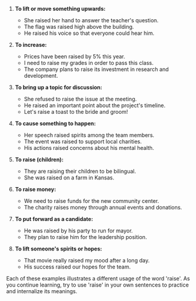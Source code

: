1. **To lift or move something upwards:**
   - She raised her hand to answer the teacher's question.
   - The flag was raised high above the building.
   - He raised his voice so that everyone could hear him.

2. **To increase:**
   - Prices have been raised by 5% this year.
   - I need to raise my grades in order to pass this class.
   - The company plans to raise its investment in research and development.

3. **To bring up a topic for discussion:**
   - She refused to raise the issue at the meeting.
   - He raised an important point about the project's timeline.
   - Let's raise a toast to the bride and groom!

4. **To cause something to happen:**
   - Her speech raised spirits among the team members.
   - The event was raised to support local charities.
   - His actions raised concerns about his mental health.

5. **To raise (children):**
   - They are raising their children to be bilingual.
   - She was raised on a farm in Kansas.

6. **To raise money:**
   - We need to raise funds for the new community center.
   - The charity raises money through annual events and donations.

7. **To put forward as a candidate:**
   - He was raised by his party to run for mayor.
   - They plan to raise him for the leadership position.

8. **To lift someone's spirits or hopes:**
   - That movie really raised my mood after a long day.
   - His success raised our hopes for the team.

Each of these examples illustrates a different usage of the word 'raise'. As you continue learning, try to use 'raise' in your own sentences to practice and internalize its meanings.
